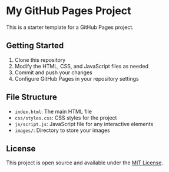 # My GitHub Pages Project

This is a starter template for a GitHub Pages project.

## Getting Started

1. Clone this repository
2. Modify the HTML, CSS, and JavaScript files as needed
3. Commit and push your changes
4. Configure GitHub Pages in your repository settings

## File Structure

- `index.html`: The main HTML file
- `css/styles.css`: CSS styles for the project
- `js/script.js`: JavaScript file for any interactive elements
- `images/`: Directory to store your images

## License

This project is open source and available under the [MIT License](LICENSE).